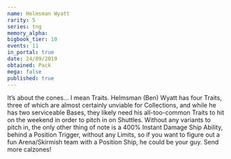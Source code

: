 ```yaml
---
name: Helmsman Wyatt
rarity: 5
series: tng
memory_alpha:
bigbook_tier: 10
events: 11
in_portal: true
date: 24/09/2019
obtained: Pack
mega: false
published: true
---
```


It’s about the cones… I mean Traits. Helmsman (Ben) Wyatt has four Traits, three of which are almost certainly unviable for Collections, and while he has two serviceable Bases, they likely need his all-too-common Traits to hit on the weekend in order to pitch in on Shuttles. Without any variants to pitch in, the only other thing of note is a 400% Instant Damage Ship Ability, behind a Position Trigger, without any Limits, so if you want to figure out a fun Arena/Skirmish team with a Position Ship, he could be your guy. Send more calzones!
